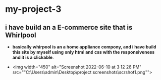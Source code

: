 # my-project-3

##  i have build an a E-commerce site that is Whirlpool

- **basically whirpool is an a home appliance compony, and i have build this site by myself using only html and css with the responsiveness and it is a clickable**.

- <img width="450" alt="Screenshot 2022-06-10 at 3 12 26 PM" src=""C:\Users\admin\Desktop\project screenshots\scrshot1.png"">




